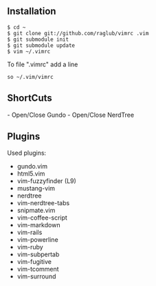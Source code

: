 ## Installation

    $ cd ~
    $ git clone git://github.com/raglub/vimrc .vim
    $ git submodule init
    $ git submodule update
    $ vim ~/.vimrc

To file ".vimrc" add a line

    so ~/.vim/vimrc

## ShortCuts
  <F4> - Open/Close Gundo
  <F5> - Open/Close NerdTree

## Plugins

Used plugins:

- gundo.vim
- html5.vim
- vim-fuzzyfinder (L9)
- mustang-vim
- nerdtree
- vim-nerdtree-tabs
- snipmate.vim
- vim-coffee-script
- vim-markdown
- vim-rails
- vim-powerline
- vim-ruby
- vim-subpertab
- vim-fugitive
- vim-tcomment
- vim-surround
